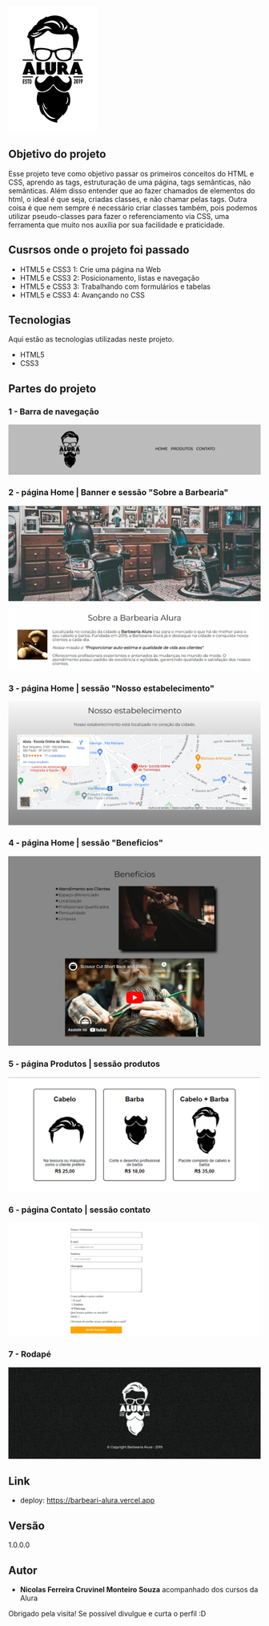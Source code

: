 
![Logo do projeto](https://github.com/NicolasFCruvinel/Trilha_Full_Stack/blob/main/Front-End/1.HTML%20e%20CSS/1.Barbearia%20Alura/logo.png)


## Objetivo do projeto

Esse projeto teve como objetivo passar os primeiros conceitos do HTML e CSS, aprendo as tags, estruturação de uma página, tags semânticas, não semânticas. 
Além disso entender que ao fazer chamados de elementos do html, o ideal é que seja, criadas classes, e não chamar pelas tags. 
Outra coisa é que nem sempre é necessário criar classes também, pois podemos utilizar pseudo-classes para fazer o referenciamento via CSS, uma ferramenta que muito nos auxília por sua facilidade e praticidade.


## Cusrsos onde o projeto foi passado

* HTML5 e CSS3 1: Crie uma página na Web
* HTML5 e CSS3 2: Posicionamento, listas e navegação
* HTML5 e CSS3 3: Trabalhando com formulários e tabelas
* HTML5 e CSS3 4: Avançando no CSS

## Tecnologias

Aqui estão as tecnologias utilizadas neste projeto.

* HTML5
* CSS3


## Partes do projeto

### 1 - Barra de navegação

![nav](https://github.com/NicolasFCruvinel/Trilha_Full_Stack/blob/main/Front-End/1.HTML%20e%20CSS/1.Barbearia%20Alura/img_README/navegação.png)

### 2 - página Home | Banner e sessão "Sobre a Barbearia"

![sobre](https://github.com/NicolasFCruvinel/Trilha_Full_Stack/blob/main/Front-End/1.HTML%20e%20CSS/1.Barbearia%20Alura/img_README/banner_and_sobre.png)

### 3 - página Home | sessão "Nosso estabelecimento"

![localização](https://github.com/NicolasFCruvinel/Trilha_Full_Stack/blob/main/Front-End/1.HTML%20e%20CSS/1.Barbearia%20Alura/img_README/localização.png)

### 4 - página Home | sessão "Beneficios"

![beneficios](https://github.com/NicolasFCruvinel/Trilha_Full_Stack/blob/main/Front-End/1.HTML%20e%20CSS/1.Barbearia%20Alura/img_README/beneficios.png)

### 5 - página Produtos | sessão produtos

![prdutos](https://github.com/NicolasFCruvinel/Trilha_Full_Stack/blob/main/Front-End/1.HTML%20e%20CSS/1.Barbearia%20Alura/img_README/produtos.png)

### 6 - página Contato | sessão contato

![contato](https://github.com/NicolasFCruvinel/Trilha_Full_Stack/blob/main/Front-End/1.HTML%20e%20CSS/1.Barbearia%20Alura/img_README/contato.png)

### 7 - Rodapé

![footer](https://github.com/NicolasFCruvinel/Trilha_Full_Stack/blob/main/Front-End/1.HTML%20e%20CSS/1.Barbearia%20Alura/img_README/footer.png)


## Link
  - deploy: https://barbeari-alura.vercel.app


  ## Versão

  1.0.0.0


  ## Autor

  * **Nicolas Ferreira Cruvinel Monteiro Souza** acompanhado dos cursos da Alura 

 Obrigado pela visita! Se possível divulgue e curta o perfil :D
